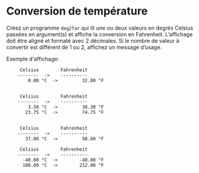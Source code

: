# Conversion de température

Créez un programme `deg2far` qui lit une ou deux valeurs en degrés Celsius passées en argument(s) et affiche la conversion en Fahrenheit.
L’affichage doit être aligné et formaté avec 2 décimales.
Si le nombre de valeur à convertir est différent de 1 ou 2, affichez un message d’usage.

Exemple d'affichage:

```text
     Celsius        Fahrenheit
    --------  ->    ----------
        0.00 °C  ->         32.00 °F


     Celsius        Fahrenheit
    --------  ->    ----------
        3.50 °C  ->         38.30 °F
       23.75 °C  ->         74.75 °F


     Celsius        Fahrenheit
    --------  ->    ----------
       37.00 °C  ->         98.60 °F

     Celsius        Fahrenheit
    --------  ->    ----------
      -40.00 °C  ->        -40.00 °F
      100.00 °C  ->        212.00 °F

```
